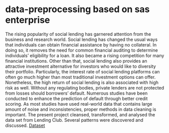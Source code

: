 # data-preprocessing based on sas enterprise

The rising popularity of social lending has garnered attention from the business and research world. Social lending has changed the usual ways that individuals can obtain financial assistance by having no collateral. In doing so, it removes the need for common financial auditing to determine individuals’ eligibility for a loan. It also became a rising competition for many financial institutions. Other than that, social lending also provides an attractive investment alternative for investors who would like to diversity their portfolio. Particularly, the interest rate of social lending platforms can often go much higher than most traditional investment options can offer. Nonetheless, the high return of social lending is also associated with high risk as well. Without any regulating bodies, private lenders are not protected from losses should borrowers’ default. Numerous studies have been conducted to enhance the prediction of default through better credit scoring. As most studies have used real-world data that contains large amount of noise and inconsistencies, proper methods in data cleaning is important. The present project cleansed, transformed, and analysed the data set from Lending Club. Several patterns were discovered and discussed.
[Dataset](https://1drv.ms/u/s!AsL_Eh3YhT_QgmukPjClntCwdj96?e=SIpW4u) &nbsp; 
